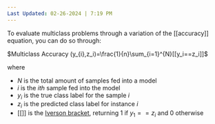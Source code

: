 ```yaml
---
Last Updated: 02-26-2024 | 7:19 PM
---
```

To evaluate multiclass problems through a variation of the [[accuracy]] equation, you can do so through:

$Multiclass Accuracy (y_{i},z_i)=\frac{1}{n}\sum_{i=1}^{N}[[y_i==z_i]]$

where
- $N$ is the total amount of samples fed into a model
- $i$ is the $ith$ sample fed into the model
- $y_i$ is the true class label for the sample $i$
- $z_i$ is the predicted class label for instance $i$
- $[[ ]]$ is the [Iverson bracket](https://en.wikipedia.org/wiki/Iverson_bracket), returning $1$ if $y_{1}==z_i$ and 0 otherwise

